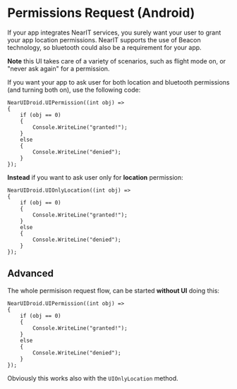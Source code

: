 # Permissions Request (Android)

If your app integrates NearIT services, you surely want your user to grant your app location permissions. NearIT supports the use of Beacon technology, so bluetooth could also be a requirement for your app.

**Note** this UI takes care of a variety of scenarios, such as flight mode on, or "never ask again" for a permission.

If you want your app to ask user for both location and bluetooth permissions (and turning both on), use the following code:

```
NearUIDroid.UIPermission((int obj) =>
{
    if (obj == 0)
    {
        Console.WriteLine("granted!");
    }
    else
    {
        Console.WriteLine("denied");
    }
});
```

**Instead** if you want to ask user only for **location** permission:

```
NearUIDroid.UIOnlyLocation((int obj) =>
{
    if (obj == 0)
    {
        Console.WriteLine("granted!");
    }
    else
    {
        Console.WriteLine("denied");
    }
});
```

## Advanced

The whole permisison request flow, can be started **without UI** doing this:
```
NearUIDroid.UIPermission((int obj) =>
{
    if (obj == 0)
    {
        Console.WriteLine("granted!");
    }
    else
    {
        Console.WriteLine("denied");
    }
});
```
Obviously this works also with the ```UIOnlyLocation``` method.

